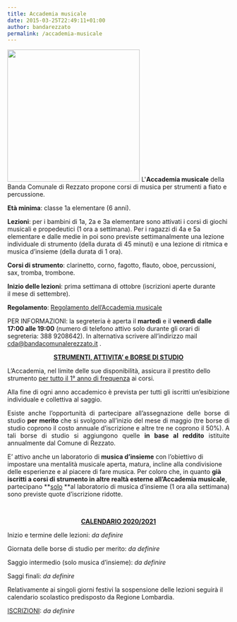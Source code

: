 ```yaml
---
title: Accademia musicale
date: 2015-03-25T22:49:11+01:00
author: bandarezzato
permalink: /accademia-musicale
---
```

<img src="{{ '/assets/images/accademia-musicale/ztr1000_01.jpeg' | relative_url }}" class="align-left" width="300" />
L'<strong>Accademia musicale</strong> della Banda Comunale di Rezzato propone corsi di musica per strumenti a fiato e percussione.

**Età minima**: classe 1a elementare (6 anni).  

**Lezioni**: per i bambini di 1a, 2a e 3a elementare sono attivati i corsi di giochi musicali e propedeutici (1 ora a settimana). Per i ragazzi di 4a e 5a elementare e dalle medie in poi sono previste settimanalmente una lezione individuale di strumento (della durata di 45 minuti) e una lezione di ritmica e musica d&#8217;insieme (della durata di 1 ora).

**Corsi di strumento**: clarinetto, corno, fagotto, flauto, oboe, percussioni, sax, tromba, trombone.  

**Inizio delle lezioni**: prima settimana di ottobre&nbsp;(iscrizioni aperte durante il&nbsp;mese di settembre).  

**Regolamento**: <a href="{{'/assets/files/REGOLAMENTO-ACCADEMIA-UFFICIALE.pdf' | relative_url}}" target="_blank">Regolamento dell&#8217;Accademia musicale</a> 

PER INFORMAZIONI: la segreteria è aperta il&nbsp;**martedì** e il **venerdì**&nbsp;**dalle 17:00 alle 19:00** (numero di telefono attivo solo durante gli orari di segreteria: 388 9208642). In alternativa scrivere all&#8217;indirizzo mail cda@bandacomunalerezzato.it .&nbsp;

<p style="text-align: center;">
  <strong><span style="text-decoration: underline;">STRUMENTI, ATTIVITA&#8217; e BORSE DI STUDIO</span></strong>
</p>

L&#8217;Accademia, nel limite delle sue disponibilità, assicura il prestito dello strumento <span style="text-decoration: underline;">per tutto il 1° anno di frequenza</span> ai corsi.&nbsp;

<div>
  <p style="text-align: justify;">
    Alla fine di ogni anno accademico è prevista per tutti gli iscritti un&#8217;esibizione individuale e collettiva al saggio.
  </p>
  
  <p style="text-align: justify;">
    Esiste anche l&#8217;opportunità di partecipare all&#8217;assegnazione delle&nbsp;borse di studio <strong>per merito</strong> che si svolgono all&#8217;inizio del mese di maggio (tre borse di studio coprono il costo annuale d&#8217;iscrizione e altre tre ne coprono il 50%). A tali borse di studio si aggiungono quelle <strong>in base al reddito</strong> istituite annualmente dal Comune di Rezzato.
  </p>
</div>

E&#8217; attivo anche un laboratorio di&nbsp;**musica d&#8217;insieme**&nbsp;con l&#8217;obiettivo di impostare una mentalità musicale aperta, matura, incline alla condivisione delle esperienze e al piacere di fare musica. Per coloro che, in quanto&nbsp;**già iscritti a corsi di strumento in altre realtà esterne all&#8217;Accademia musicale**, partecipano&nbsp;**<u>solo</u>&nbsp;**al laboratorio di musica d&#8217;insieme (1 ora alla settimana) sono previste quote d&#8217;iscrizione ridotte.

<p style="text-align: justify;">
  &nbsp;
</p>

<div>
  <p style="text-align: center;">
    <strong><span style="text-decoration: underline;">CALENDARIO 2020/2021</span></strong>
  </p>
  
  <p>
    Inizio e termine delle lezioni: <em>da definire</em>
  </p>
  
  <p>
    Giornata delle borse di studio per merito: <em>da definire</em>
  </p>
  
  <p>
    Saggio intermedio (solo musica d&#8217;insieme): <em>da definire</em>
  </p>
  
  <p>
    Saggi finali: <em>da definire</em>
  </p>
  
  <p>
    Relativamente ai singoli giorni festivi la sospensione delle lezioni seguirà il calendario scolastico predisposto da Regione Lombardia.&nbsp;
  </p>
  
  <p>
    <span style="text-decoration: underline;">ISCRIZIONI</span>: <em>da definire</em>
  </p>
</div>